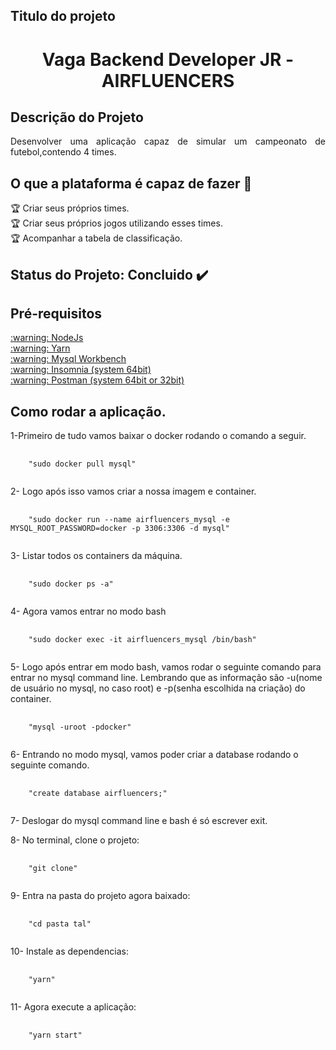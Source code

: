 ## Titulo do projeto
<h1 align="center">Vaga Backend Developer JR - AIRFLUENCERS</h1>

## Descrição do Projeto
<p align="justify">
  Desenvolver uma aplicação capaz de simular um campeonato de futebol,contendo 4 times.
</p>

<!-- <img src="https://img.shields.io/static/v1?label=node&message=framework&color=blue&style=for-the-badge&logo=NODE"/> -->

## O que a plataforma é capaz de fazer :checkered_flag:

:trophy: Criar seus próprios times.<br>
:trophy: Criar seus próprios jogos utilizando esses times.<br>
:trophy: Acompanhar a tabela de classificação.<br>

## Status do Projeto: Concluido :heavy_check_mark:

## Pré-requisitos
<a href="https://nodejs.org/en/download/" rel="nofollow">
  :warning: NodeJs
</a>

<br>

<a href="https://classic.yarnpkg.com/en/docs/install/#debian-stable" rel="nofollow">
  :warning: Yarn
</a>

<br>

<a href="https://dev.mysql.com/doc/workbench/en/wb-installing.html" rel="nofollow">
  :warning: Mysql Workbench
</a>

<br>

<a href="https://insomnia.rest/download/" rel="nofollow">
  :warning: Insomnia (system 64bit)
</a>

<br>

<a href="https://www.postman.com/downloads/" rel="nofollow">
  :warning: Postman (system 64bit or 32bit)
</a>

<br>

## Como rodar a aplicação.

<p>
  1-Primeiro de tudo vamos baixar o docker rodando o comando a seguir.<br>
</p>

<pre>
  <code>
    "sudo docker pull mysql"
  </code>
</pre>

<p>
  2- Logo após isso vamos criar a nossa imagem e container.<br>
</p>

<pre>
  <code>
    "sudo docker run --name airfluencers_mysql -e MYSQL_ROOT_PASSWORD=docker -p 3306:3306 -d mysql"
  </code>
</pre>

<p>
  3- Listar todos os containers da máquina.<br>
</p>

<pre>
  <code>
    "sudo docker ps -a"
  </code>
</pre>

<p>
  4- Agora vamos entrar no modo bash<br>
</p>

<pre>
  <code>
    "sudo docker exec -it airfluencers_mysql /bin/bash"
  </code>
</pre>

<p>
  5- Logo após entrar em modo bash, vamos rodar o seguinte comando para entrar no mysql command line.
  Lembrando que as informação são -u(nome de usuário no mysql, no caso root) e -p(senha escolhida na criação)
  do container.<br>
</p>

<pre>
  <code>
    "mysql -uroot -pdocker"
  </code>
</pre>

<p>
  6- Entrando no modo mysql, vamos poder criar a database rodando o seguinte comando.<br>
</p>

<pre>
  <code>
    "create database airfluencers;"
  </code>
</pre>

<p>
  7- Deslogar do mysql command line e bash é só escrever exit.
</p>

<p>
  8- No terminal, clone o projeto:
</p>

<pre>
  <code>
    "git clone"
  </code>
</pre>

<p>
  9- Entra na pasta do projeto agora baixado:
</p>

<pre>
  <code>
    "cd pasta tal"
  </code>
</pre>

<p>
  10- Instale as dependencias:
</p>

<pre>
  <code>
    "yarn"
  </code>
</pre>

<p>
  11- Agora execute a aplicação:
</p>

<pre>
  <code>
    "yarn start"
  </code>
</pre>
